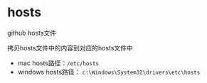 # hosts

github hosts文件

拷贝hosts文件中的内容到对应的hosts文件中
- mac hosts路径：`/etc/hosts`
- windows hosts路径： `c:\Windows\System32\drivers\etc\hosts`